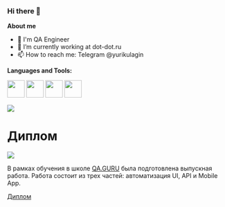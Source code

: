 ### Hi there 👋

**About me**

- 💼 I'm QA Engineer
- 🌱 I’m currently working at dot-dot.ru
- 📫 How to reach me: Telegram @yurikulagin

**Languages and Tools:**

<code><img src="media/Java.svg" width="40"/></code>
<code><img src="media/Intelij_IDEA.svg" width="40"/></code>
<code><img src="media/postgresql.svg" width="40"/></code>
<code><img src="media/GitHub.svg" width="40"/></code>



<a href="https://github.com/webprizma/github-readme-stats"><img align="center" src="https://github-readme-stats.vercel.app/api?username=webprizma&show_icons=true&include_all_commits=true&theme=buefy&hide_border=true"/></a>

# Диплом
<code><img src="media/qaguruLogo.svg"></code>

В рамках обучения в школе <a href="QA.GURU">QA.GURU</a> была подготовлена выпускная работа.
Работа состоит из трех частей: автоматизация UI, API и Mobile App.

<a href="https://github.com/webprizma/QAGuruDiploma">Диплом</a>
